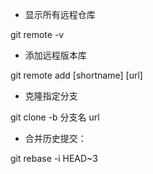 
* 显示所有远程仓库

git remote -v

* 添加远程版本库

git remote add [shortname] [url]

* 克隆指定分支

git clone -b 分支名 url

* 合并历史提交：

git rebase -i HEAD~3
